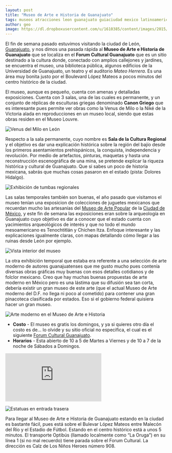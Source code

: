```yaml
---
layout: post
title: "Museo de Arte e Historia de Guanajuato"
tags: museos atracciones leon guanajuato guiaciudad mexico latinoamerica
author: geo
image: https://dl.dropboxusercontent.com/u/1610385/content/images/2015/07/2015-07-26%2011.21.32.jpg
---
```

El fin de semana pasado estuvimos visitando la ciudad de León, [Guanajuato](/tag/guanajuato), y nos dimos una pasada rápida al **Museo de Arte e Historia de Guanajuato** que se localiza en el **Forum Cultural Guanajuato** que es un sitio destinado a la cultura donde, conectado con amplios callejones y jardínes, se encuentra el museo, una biblioteca pública, algunos edificios de la Universidad de Guanajuato, un teatro y el auditorio *Mateo Herrera*. Es una área muy bonita justo por el Boulevard López Mateos a pocos minutos del centro histórico de la ciudad.

El museo, aunque es pequeño, cuenta con amenas y detalladas exposiciones. Cuenta con 3 salas, una de las cuales es permanente, y un conjunto de réplicas de esculturas griegas denominado **Canon Griego** que es interesante pues permite ver obras como la Venus de Milo o la Niké de la Victoria alada en reproducciones en un museo local, siendo que estas obras residen en el Museo Louvre. 

![Venus del Milo en León](https://dl.dropboxusercontent.com/u/1610385/content/images/2015/07/2015-07-26%2011.48.18.jpg)

Respecto a la sala permanente, cuyo nombre es **Sala de la Cultura Regional** y el objetivo es dar una explicación histórica sobre la región del bajío desde los primeros asentamientos prehispánicos, la conquista, independencia y revolución. Por medio de artefactos, pinturas, maquetas y hasta una reconstrucción escenográfica de una mina, se pretende explicar la riqueza histórica y cultural de Guanajuato. Que si sabes un poco de historia mexicana, sabrás que muchas cosas pasaron en el estado (pista: Dolores Hidalgo).

![Exhibición de tumbas regionales](https://dl.dropboxusercontent.com/u/1610385/content/images/2015/07/2015-07-26%2011.26.07.jpg)

Las salas temporales también son buenas, el año pasado que visitamos el museo tenían una exposicion de colecciones de juguetes mexicanos que recuerdan mucho las artesanías del [Museo de Arte Popular](/museo-de-arte-popular/) de la [Ciudad de México](/tag/df), y este fin de semana las exposiciones eran sobre la arqueología en Guanajuato cuyo objetivo es dar a conocer que el estado cuenta con yacimientos arqueológicos de interés y que no todo el mundo mesoamericano es Tenochtitlán y Chichen Itza. Enfoque interesante y las explicaciones igualmente claras, con mapas detallando cómo llegar a las ruinas desde León por ejemplo.

![Vista interior del museo](https://dl.dropboxusercontent.com/u/1610385/content/images/2015/07/2015-07-26%2011.21.39.jpg)

La otra exhibición temporal que estaba era referente a una selección de arte moderno de autores guanajuatenses que me gusto mucho pues contenía diversas obras gráficas muy buenas con esos detalles cotidianos y de folclor mexicano. Creo que hay muchas buenas propuestas de arte moderno en México pero es una lástima que su difusión sea tan corta, debería existir un gran museo de este arte (que el actual Museo de Arte moderno del D.F. no llega ni poco al cometido) para contener una gran pinacoteca clasificada por estados. Eso si el gobierno federal quisiera hacer un gran museo.

![Arte moderno en el Museo de Arte e Historia](https://dl.dropboxusercontent.com/u/1610385/content/images/2015/07/2015-07-26%2011.11.56.jpg)

* **Costo** - El museo es gratis los domingos, y ya si quieres otro día el costo es de… lo olvide y su sitio oficial no especifica, el cual es el siguiente [Forum Cultural Guanajuato](http://forumcultural.guanajuato.gob.mx/).
* **Horarios** - Esta abierto de 10 a 5 de Martes a Viernes y de 10 a 7 de la noche de Sábados a Domingos.

<div class="embed-responsive embed-responsive-16by9">
<iframe src="https://www.google.com/maps/embed?pb=!1m18!1m12!1m3!1d3721.8991147556126!2d-101.6598677!3d21.1165879!2m3!1f0!2f0!3f0!3m2!1i1024!2i768!4f13.1!3m3!1m2!1s0x842bbe553e2e1695%3A0xcaaabcd96728f666!2sMuseo+de+Arte+e+Historia+de+Guanajuato!5e0!3m2!1sen!2smx!4v1438006340223" class="embed-responsive-item"
frameborder="0" style="border:0" allowfullscreen></iframe>
</div>

![Estatuas en entrada trasera](https://dl.dropboxusercontent.com/u/1610385/content/images/2015/07/2015-07-26%2011.58.45.jpg)

Para llegar al Museo de Arte e Historia de Guanajuato estando en la ciudad es bastante fácil, pues está sobre el Bulevar López Mateos entre Malecón del Río y el Estadio de Fútbol. Estando en el centro histórico está a unos 5 minutos. El transporte Optibús (llamado localmente como “La Oruga”) en su línea 1 (si no mal recuerdo) tiene parada sobre el Forum Cultural. La dirección es Calz de Los Niños Heroes número 908.
